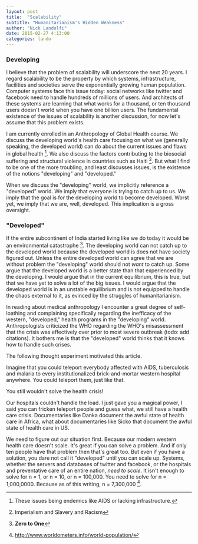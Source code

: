 ```yaml
---
layout: post
title:  "Scalability"
subtitle: "Humanitarianism's Hidden Weakness"
author: "Nick Landolfi"
date: 2015-02-27 4:13:00
categories: lando
---
```


### Developing

I believe that the problem of scalability will underscore the next 20 years. I regard scalability to be the property by which systems, infrastructure, facilities and societies serve the exponentially growing human population. Computer systems face this issue today: social networks like twitter and facebook need to handle hundreds of millions of users. And architects of these systems are learning that what works for a thousand, or ten thousand users doesn't world when you have one billion users. The fundamental existence of the issues of scalability is another discussion, for now let's assume that this problem exists.

I am currently enrolled in an Anthropology of Global Health course. We discuss the developing world's health care focusing on what we (generally speaking, the developed world) can do about the current issues and flaws in global health [^1]. We also discuss the factors contributing to the biosocial suffering and structural violence in countries such as Haiti [^2]. But what I find to be one of the more troubling, and least discusses issues, is the existence of the notions "developing" and "developed."

When we discuss the "developing" world, we implicitly reference a "developed" world. We imply that everyone is trying to catch up to us. We imply that the goal is for the developing world to become developed. Worst yet, we imply that we are, well, developed. This implication is a gross oversight.

### "Developed"

If the entire subcontinent of India started living like we do today it would be an environmental catastrophe [^3]. The developing world can not catch up to the developed world because the developed world is does not have society figured out. Unless the entire developed world can agree that we are without problem the "developing" world should not _want_ to catch up. Some argue that the developed world is a better state than that experienced by the developing. I would argue that in the current equilibrium, this is true, but that we have yet to solve a lot of the big issues. I would argue that the developed world is in an unstable equilibrium and is not equipped to handle the chaos external to it, as evinced by the struggles of humanitarianism.

In reading about medical anthropology I encounter a great degree of self-loathing and complaining specifically regarding the inefficacy of the western, "developed," health programs in the "developing" world. Anthropologists criticized the WHO regarding the WHO's misassessment that the crisis was effectively over prior to most severe outbreak (todo: add citations). It bothers me is that the "developed" world thinks that it knows how to handle such crises.

The following thought experiment motivated this article.

Imagine that you could teleport everybody affected with AIDS, tuberculosis and malaria to every institutionalized brick-and-mortar western hospital anywhere. You could teleport them, just like that.

You still wouldn't solve the health crisis!

Our hospitals couldn't handle the load. I just gave you a magical power, I said you can fricken teleport people and guess what, we still have a health care crisis. Documentaries like Danka document the awful state of health care in Africa, what about documentaries like Sicko that document the awful state of health care in US.


We need to figure out our situation first. Because our modern western health care doesn't scale. It's great if you can solve a problem. And if only ten people have that problem then that's great too. But even if you have a solution, you dare not call it "developed" until you can scale up. Systems, whether the servers and databases of twitter and facebook, or the hospitals and preventative care of an entire nation, _need to scale_. It isn't enough to solve for n = 1, or n = 10, or n = 100,000. You need to solve for n = 1,000,0000. Because as of this writing, n = 7,300,000 [^4].

[^1]: These issues being endemics like AIDS or lacking infrastructure.
[^2]: Imperialism and Slavery and Racism
[^3]: **Zero to One**
[^4]: http://www.worldometers.info/world-population/

